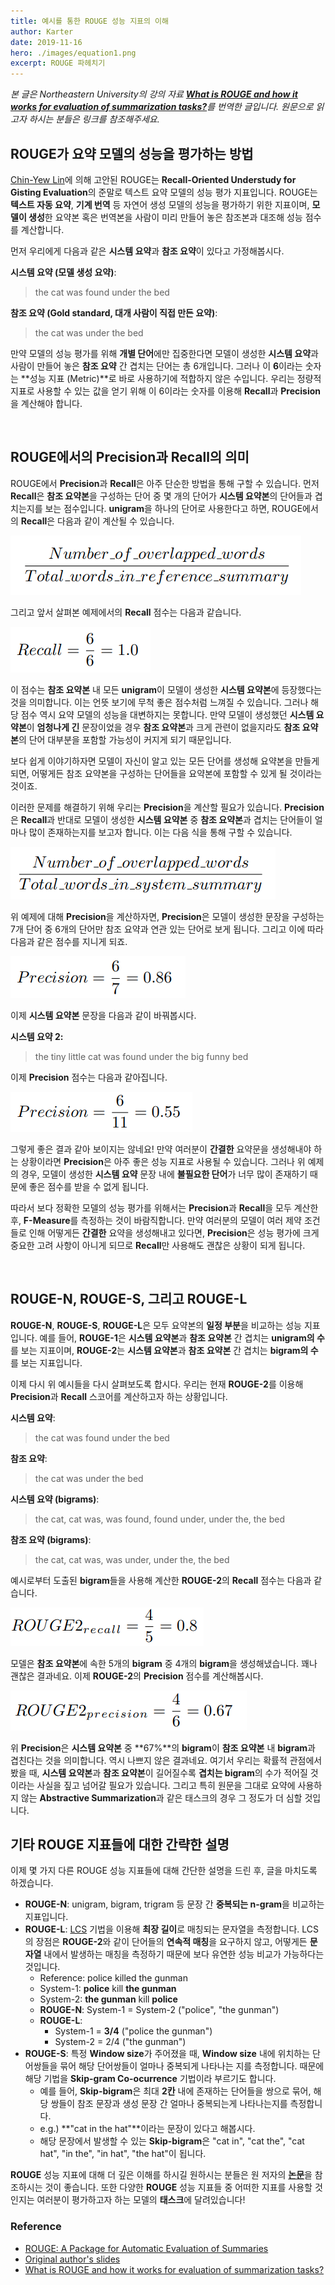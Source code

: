 ```yaml
---
title: 예시를 통한 ROUGE 성능 지표의 이해
author: Karter
date: 2019-11-16
hero: ./images/equation1.png
excerpt: ROUGE 파헤치기
---
```


_본 글은 Northeastern University의 강의 자료 [**What is ROUGE and how it works for evaluation of
summarization tasks?**](http://www.ccs.neu.edu/home/vip/teach/DMcourse/5_topicmodel_summ/notes_slides/What-is-ROUGE.pdf)를 번역한 글입니다. 원문으로 읽고자 하시는 분들은 링크를 참조해주세요._


## ROUGE가 요약 모델의 성능을 평가하는 방법

[Chin-Yew Lin](https://scholar.google.com/citations?user=cDF07aYAAAAJ&hl=en)에 의해 고안된 ROUGE는 **Recall-Oriented Understudy for Gisting Evaluation**의 준말로 텍스트 요약 모델의 성능 평가 지표입니다. ROUGE는 **텍스트 자동 요약**, **기계 번역** 등 자연어 생성 모델의 성능을 평가하기 위한 지표이며, **모델이 생성**한 요약본 혹은 번역본을 사람이 미리 만들어 놓은 참조본과 대조해 성능 점수를 계산합니다. 

먼저 우리에게 다음과 같은 **시스템 요약**과 **참조 요약**이 있다고 가정해봅시다.

**시스템 요약 (모델 생성 요약)**:
> the cat was found under the bed

**참조 요약 (Gold standard, 대개 사람이 직접 만든 요약)**:
> the cat was under the bed

만약 모델의 성능 평가를 위해 **개별 단어**에만 집중한다면 모델이 생성한 **시스템 요약**과 사람이 만들어 놓은 **참조 요약** 간 겹치는 단어는 총 6개입니다. 그러나 이 **6**이라는 숫자는 **성능 지표 (Metric)**로 바로 사용하기에 적합하지 않은 수입니다. 우리는 정량적 지표로 사용할 수 있는 값을 얻기 위해 이 6이라는 숫자를 이용해 **Recall**과 **Precision**을 계산해야 합니다.

<br/>

## ROUGE에서의 Precision과 Recall의 의미

ROUGE에서 **Precision**과 **Recall**은 아주 단순한 방법을 통해 구할 수 있습니다. 먼저 **Recall**은 **참조 요약본**을 구성하는 단어 중 몇 개의 단어가 **시스템 요약본**의 단어들과 겹치는지를 보는 점수입니다. **unigram**을 하나의 단어로 사용한다고 하면, ROUGE에서의 **Recall**은 다음과 같이 계산될 수 있습니다.

![](./images/equation1.png)

그리고 앞서 살펴본 예제에서의 **Recall** 점수는 다음과 같습니다.

![](./images/equation2.png)

이 점수는 **참조 요약본** 내 모든 **unigram**이 모델이 생성한 **시스템 요약본**에 등장했다는 것을 의미합니다. 이는 언뜻 보기에 무척 좋은 점수처럼 느껴질 수 있습니다. 그러나 해당 점수 역시 요약 모델의 성능을 대변하지는 못합니다. 만약 모델이 생성했던 **시스템 요약본**이 **엄청나게 긴** 문장이었을 경우 **참조 요약본**과 크게 관련이 없을지라도 **참조 요약본**의 단어 대부분을 포함할 가능성이 커지게 되기 때문입니다.

보다 쉽게 이야기하자면 모델이 자신이 알고 있는 모든 단어를 생성해 요약본을 만들게 되면, 어떻게든 참조 요약본을 구성하는 단어들을 요약본에 포함할 수 있게 될 것이라는 것이죠.

이러한 문제를 해결하기 위해 우리는 **Precision**을 계산할 필요가 있습니다. **Precision**은 **Recall**과 반대로 모델이 생성한 **시스템 요약본** 중 **참조 요약본**과 겹치는 단어들이 얼마나 많이 존재하는지를 보고자 합니다. 이는 다음 식을 통해 구할 수 있습니다.

![](./images/equation3.png)

위 예제에 대해 **Precision**을 계산하자면, **Precision**은 모델이 생성한 문장을 구성하는 7개 단어 중 6개의 단어만 참조 요약과 연관 있는 단어로 보게 됩니다. 그리고 이에 따라 다음과 같은 점수를 지니게 되죠.

![](./images/equation4.png)

이제 **시스템 요약본** 문장을 다음과 같이 바꿔봅시다.

**시스템 요약 2:**
> the tiny little cat was found under the big funny bed

이제 **Precision** 점수는 다음과 같아집니다.

![](./images/equation5.png)

그렇게 좋은 결과 같아 보이지는 않네요! 만약 여러분이 **간결한** 요약문을 생성해내야 하는 상황이라면 **Precision**은 아주 좋은 성능 지표로 사용될 수 있습니다. 그러나 위 예제의 경우, 모델이 생성한 **시스템 요약** 문장 내에 **불필요한 단어**가 너무 많이 존재하기 때문에 좋은 점수를 받을 수 없게 됩니다.

따라서 보다 정확한 모델의 성능 평가를 위해서는 **Precision**과 **Recall**을 모두 계산한 후, **F-Measure**를 측정하는 것이 바람직합니다. 만약 여러분의 모델이 여러 제약 조건들로 인해 어떻게든 **간결한** 요약을 생성해내고 있다면, **Precision**은 성능 평가에 크게 중요한 고려 사항이 아니게 되므로 **Recall**만 사용해도 괜찮은 상황이 되게 됩니다.

<br/>

## ROUGE-N, ROUGE-S, 그리고 ROUGE-L

**ROUGE-N**, **ROUGE-S**, **ROUGE-L**은 모두 요약본의 **일정 부분**을 비교하는 성능 지표입니다. 예를 들어, **ROUGE-1**은 **시스템 요약본**과 **참조 요약본** 간 겹치는 **unigram의 수**를 보는 지표이며, **ROUGE-2**는 **시스템 요약본**과 **참조 요약본** 간 겹치는 **bigram의 수**를 보는 지표입니다. 

이제 다시 위 예시들을 다시 살펴보도록 합시다. 우리는 현재 **ROUGE-2**를 이용해 **Precision**과 **Recall** 스코어를 계산하고자 하는 상황입니다.

**시스템 요약**:
> the cat was found under the bed

**참조 요약**:
> the cat was under the bed

**시스템 요약 (bigrams)**:
> the cat, cat was, was found, found under, under the, the bed

**참조 요약 (bigrams)**:
> the cat, cat was, was under, under the, the bed


예시로부터 도출된 **bigram**들을 사용해 계산한 **ROUGE-2**의 **Recall** 점수는 다음과 같습니다.

![](./images/equation6.png)

모델은 **참조 요약본**에 속한 5개의 **bigram** 중 4개의 **bigram**을 생성해냈습니다. 꽤나 괜찮은 결과네요. 이제 **ROUGE-2**의 **Precision** 점수를 계산해봅시다.

![](./images/equation7.png)

위 **Precision**은 **시스템 요약본** 중 **67%**의 **bigram**이 **참조 요약본** 내 **bigram**과 겹친다는 것을 의미합니다. 역시 나쁘지 않은 결과네요. 여기서 우리는 확률적 관점에서 봤을 때, **시스템 요약본**과 **참조 요약본**이 길어질수록 **겹치는 bigram**의 수가 적어질 것이라는 사실을 짚고 넘어갈 필요가 있습니다. 그리고 특히 원문을 그대로 요약에 사용하지 않는 **Abstractive Summarization**과 같은 태스크의 경우 그 정도가 더 심할 것입니다.


## 기타 ROUGE 지표들에 대한 간략한 설명

이제 몇 가지 다른 ROUGE 성능 지표들에 대해 간단한 설명을 드린 후, 글을 마치도록 하겠습니다.

- **ROUGE-N**: unigram, bigram, trigram 등 문장 간 **중복되는 n-gram**을 비교하는 지표입니다.
- **ROUGE-L**: [LCS](https://en.wikipedia.org/wiki/Longest_common_subsequence_problem) 기법을 이용해 **최장 길이**로 매칭되는 문자열을 측정합니다. LCS의 장점은 **ROUGE-2**와 같이 단어들의 **연속적 매칭**을 요구하지 않고, 어떻게든 **문자열** 내에서 발생하는 매칭을 측정하기 때문에 보다 유연한 성능 비교가 가능하다는 것입니다.
	- Reference: police killed the gunman
	- System-1: **police** kill **the gunman**
	- System-2: **the gunman** kill **police**
	- **ROUGE-N**: System-1 = System-2 ("police", "the gunman")
	- **ROUGE-L**:
		- System-1 = **3/4** ("police the gunman")
		- System-2 = 2/4 ("the gunman")
- **ROUGE-S**: 특정 **Window size**가 주어졌을 때, **Window size** 내에 위치하는 단어쌍들을 묶어 해당 단어쌍들이 얼마나 중복되게 나타나는 지를 측정합니다. 때문에 해당 기법을 **Skip-gram Co-ocurrence** 기법이라 부르기도 합니다. 
	- 예를 들어, **Skip-bigram**은 최대 **2칸** 내에 존재하는 단어들을 쌍으로 묶어, 해당 쌍들이 참조 문장과 생성 문장 간 얼마나 중복되는게 나타나는지를 측정합니다. 
	- e.g.) **"cat in the hat"**이라는 문장이 있다고 해봅시다. 
	- 해당 문장에서 발생할 수 있는 **Skip-bigram**은 "cat in", "cat the", "cat hat", "in the", "in hat", "the hat"이 됩니다.

**ROUGE** 성능 지표에 대해 더 깊은 이해를 하시길 원하시는 분들은 원 저자의 [**논문**](https://www.aclweb.org/anthology/W04-1013/)을 참조하시는 것이 좋습니다. 또한 다양한 **ROUGE** 성능 지표들 중 어떠한 지표를 사용할 것인지는 여러분이 평가하고자 하는 모델의 **태스크**에 달려있습니다!


### Reference

- [ROUGE: A Package for Automatic Evaluation of Summaries](https://www.aclweb.org/anthology/W04-1013/)
- [Original author's slides](https://pdfs.semanticscholar.org/60b0/5f32c32519a809f21642ef1eb3eaf3848008.pdf)
- [What is ROUGE and how it works for evaluation of
summarization tasks?](http://www.ccs.neu.edu/home/vip/teach/DMcourse/5_topicmodel_summ/notes_slides/What-is-ROUGE.pdf)